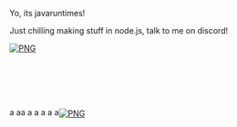 Yo, its javaruntimes!

<label>Just chilling making stuff in node.js, talk to me on discord!</label>

[<img align="center" alt="PNG" src="https://i.ibb.co/XDHQRXF/image-2022-06-29-185627215.png"/>]()

</br>
</br>
</br>
</br>

a aa a a a a a[<img align="center" alt="PNG" src="http://invidget.switchblade.xyz/BnRqXdzyHw"/>]()
